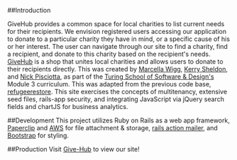 ##Introduction

GiveHub provides a common space for local charities to list current needs for their recipients.  We envision registered users accessing our application to donate to a particular charity they have in mind, or a specific cause of his or her interest. The user can navigate through our site to find a charity, find a recipient, and donate to this charity based on the recipient's needs.  
[GiveHub](http://give-hub.herokuapp.com/) is a shop that unites local charities and allows users to donate to their recipients directly. This was created by [Marcella Wigg](https://github.com/marcellawigg), [Kerry Sheldon](https://github.com/kjs222), and [Nick Pisciotta](https://github.com/nickpisciotta), as part of the [Turing School of Software & Design's](https://www.turing.io/) Module 3 curriculum. This was adapted from the previous code base, [refugeerestore](https://github.com/robbiejaeger/little_shop). This site exercises the concepts of multitenancy, extensive seed files, rails-app security, and integrating JavaScript via jQuery search fields and chartJS for business analytics.

##Development
This project utilizes Ruby on Rails as a web app framework, [Paperclip](https://github.com/thoughtbot/paperclip) and [AWS](https://aws.amazon.com/s3/) for file attachment & storage, [rails action mailer](http://guides.rubyonrails.org/action_mailer_basics.html), and [Bootstrap](http://getbootstrap.com/) for styling.

##Production
Visit [Give-Hub](http://give-hub.herokuapp.com/) to view our site!
